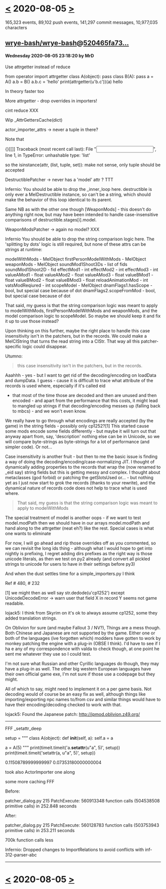 # [<](2020-08-04.md) 2020-08-05 [>](2020-08-06.md)

165,323 events, 89,102 push events, 141,297 commit messages, 10,977,035 characters


## [wrye-bash/wrye-bash](https://github.com/wrye-bash/wrye-bash)@[520465fa73...](https://github.com/wrye-bash/wrye-bash/commit/520465fa7381d09ff93bcf7fb0142a0873c113ef)
#### Wednesday 2020-08-05 23:18:20 by MrD

Use attrgetter instead of reduce

from operator import attrgetter
class A(object): pass
class B(A): pass
a = A()
a.b = B()
a.b.c = 'hello'
print(attrgetter(u'b.c'))(a)
hello

In theory faster too

More attrgetter - drop overrides in importers!

cint reduce XXX

Wip _AttrGettersCache(dict)

actor_importer_attrs -> never a tuple in there?

Note that

{}[[]]
Traceback (most recent call last):
  File "<input>", line 1, in <module>
TypeError: unhashable type: 'list'

so the isinstance(attr, (list, tuple, set)): make not sense, only tuple
should be accepted

DestructiblePatcher -> never has a 'model' attr ? TTT

Infernio:
You should be able to drop the _inner_loop here. destructible is only
ever a MelDestructible instance, so can't be a string, which should
make the behavior of this loop identical to its parent.

Same NB as with the other one though [WeaponMods] - this doesn't do
anything right now, but may have been intended to handle
case-insensitive comparisons of destructible.stages[i].model.

WeaponModsPatcher -> again no model? XXX

Infernio
You should be able to drop the string comparison logic here. The
'splitting by dots' logic is still required, but none of these attrs
can be strings at runtime:

modelWithMods - MelObject
firstPersonModelWithMods - MelObject
weaponMods - MelObject
soundMod1Shoot3Ds - list of fids
soundMod1Shoot2D - fid
effectMod1 - int
effectMod2 - int
effectMod3 - int
valueAMod1 - float
valueAMod2 - float
valueAMod3 - float
valueBMod1 - float
valueBMod2 - float
valueBMod3 - float
reloadAnimationMod - int
vatsModReqiured - int
scopeModel - MelObject
dnamFlags1.hasScope - bool, but special case because of dot
dnamFlags2.scopeFromMod - bool, but special case because of dot

That said, my guess is that the string comparison logic was meant to
apply to modelWithMods, firstPersonModelWithMods and weaponMods, and
the model comparison logic to scopeModel. So maybe we should keep it
and fix it up to use those instead?

Upon thinking on this further, maybe the right place to handle this
case insensitivity isn't in the patchers, but in the records. We
could make a MelCIString that turns the read string into a CIStr.
That way all this patcher-specific logic could disappear.

Utumno:
> this case insensitivity isn't in the patchers, but in the records.

Aaahhh - yes - but I want to get rid of the decoding/encoding on
loadData and dumpData. I guess - cause it is difficult to trace what
attribute of the records is used where, especially if it's called eid
- that most of the time those are decoded and then are unused and
then encoded - and apart from the performance that this costs, it
might lead to mangled up strings if that decoding/encoding messes up
(falling back to mbcs) - and we won't even know.

We really have to go through what encodings are really accepted (by
the game) in the string fields - possibly only cp1252?[1] This
started cause some mods encode some fields differently - but maybe it
will turn out that anyway apart from, say, 'description' nothing else
can be in Unicode, so we will compare byte-strings as byte-strings
for a lot of performance (and simpler code). Or not...

Case insensitivity is another fruit - but then to me the basic issue
is finding a way of doing the decoding/encoding/case-normalizing JIT.
I thought of dynamically adding properties to the records that wrap
the (now renamed to _eid say) string fields but this is getting messy
and complex. I thought about metaclasses (god forbid) or patching the
getSlotsUsed or... - but nothing yet as I just now start to grok the
records (thanks to your rewrite), and the dynamical nature of records
code does not help to trace what is used where.

> That said, my guess is that the string comparison logic was meant to
apply to modelWithMods

The special treatment of model is another oops - if we want to test
model.modPath then we should have in our arrays model.modPath and
hand along to the attrgetter (neat eh?) like the rest. Special cases
is what one wants to eliminate

For now, I will go ahead and rip those overrides off as you
commented, so we can revisit the long ids thing - although what I
would hope to get into nightly is prefixing, I regret adding dirs
prefixes as the right way is those unicode literals, as then we test
on py2 already (and convert all pickled strings to unicode for users
to have in their settings before py3)

And when the dust settles time for a simple_importers.py I think

Ref # 480, # 232

[1] we might then as well say str.dedode(u'cp1252') except
UnicodeDecodeError -> warn user that field X in record Y seems not
game readable.

lojack5:
I think from Skyrim on it's ok to always assume cp1252, some they
added translation strings.

On Oblivion for sure (and maybe Fallout 3 / NV?), Things are a mess
though. Both Chinese and Japanese are not supported by the game.
Either one or both of the languages (ive forgotten which) modders
have gotten to work by monkey patching the engine with a plug-in
(OBSE I think). I'd have to see if I ha e any of my correspondence
with valda to check though, at one point he sent me whatever they use
so I could test.

I'm not sure what Russian and other Cyrillic languages do though,
they may have a plug-in as well. The other big western European
languages have their own official game exe, I'm not sure if those use
a codepage but they might.

All of which to say, might need to implement it on a per game basis.
Not decoding would of course be an easy fix as well, although things
like importing/exporting npc names to/from csv and similar things
would have to have their encoding/decoding checked to work with that.

lojack5:
Found the Japanese patch: http://jpmod.oblivion.z49.org/

-----

FFF _setattr_deep

setup = """
class A(object):
    def __init__(self, a):
        self.a = a

a = A(5)
"""
print(timeit.timeit('a.__setattr__(u"a", 5)', setup))
print(timeit.timeit('setattr(a, u"a", 5)', setup))

0.11508789999999997
0.07353180000000004

took also ActorImporter one along

some more caching FFF

Before:

patcher_dialog.py  215 PatchExecute:          560913348 function calls (504538508 primitive calls) in 252.848 seconds

After:

patcher_dialog.py  215 PatchExecute:          560128783 function calls (503753943 primitive calls) in 253.211 seconds

700k function calls less

Infernio: Dropped changes to ImportRelations to avoid conflicts with
inf-312-parser-abc

---

# [<](2020-08-04.md) 2020-08-05 [>](2020-08-06.md)

